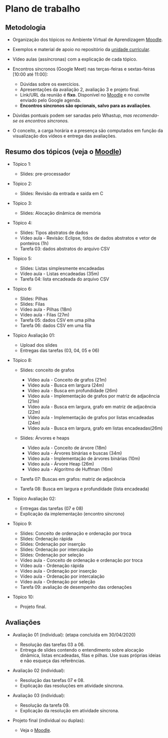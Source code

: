 # Plano de trabalho

## Metodologia

- Organização dos tópicos no Ambiente Virtual de Aprendizagem [Moodle](https://moodle.ifsc.edu.br).
- Exemplos e material de apoio no repositório da [unidade curricular](https://github.com/xtarke/programacao/tree/master/prg22105).
- Vídeo aulas (assíncronas) com a explicação de cada tópico.
- Encontros síncronos (Google Meet) nas terças-feiras e sextas-feiras [10:00 até 11:00]:
  - Dúvidas sobre os exercícios.
  - Apresentações da avaliação 2, avaliação 3 e projeto final.
  - Link/URL da reunião é __fixo__. Disponível no [Moodle](htps://moodle.ifsc.edu.br) e no convite enviado pelo Google agenda.
  - __Encontros síncronos são opcionais, salvo para as avaliações__.
- Dúvidas pontuais podem ser sanadas pelo Whastup, _mas recomenda-se os encontros síncronos._

- O conceito, a carga horária e a presença são computados em função da visualização dos vídeos e entrega das avaliações.

## Resumo dos tópicos (veja o [Moodle](https://moodle.ifsc.edu.br))

- Tópico 1:
  - Slides: pre-processador

- Tópico 2:
  - Slides: Revisão da entrada e saída em C

- Tópico 3:
  - Slides: Alocação dinâmica de memória

- Tópico 4:
  - Slides: Tipos abstratos de dados
  - Vídeo aula - Revisão: Eclipse, tidos de dados abstratos e vetor de ponteiros (1h)
  - Tarefa 03: dados abstratos do arquivo CSV

- Tópico 5:
  - Slides: Listas simplesmente encadeadas
  - Vídeo aula - Listas encadeadas (35m)
  - Tarefa 04: lista encadeada do arquivo CSV

- Tópico 6:
  - Slides: Pilhas
  - Slides: Filas
  - Vídeo aula - Pilhas (18m)
  - Vídeo aula - Filas (27m)
  - Tarefa 05: dados CSV em uma pilha
  - Tarefa 06: dados CSV em uma fila

- Tópico Avaliação 01:
  - Upload dos slides
  - Entregas das tarefas (03, 04, 05 e 06)

- Tópico 8:
  - Slides: conceito de grafos
    - Vídeo aula - Conceito de grafos (21m)
    - Vídeo aula - Busca em largura (24m)
    - Vídeo aula - Busca em profundidade (26m)
    - Vídeo aula - Implementação de grafos por matriz de adjacência (21m)
    - Vídeo aula - Busca em largura, grafo em matriz de adjacência (22m)
    - Vídeo aula - Implementação de grafos por listas encadeadas (24m)
    - Vídeo aula - Busca em largura, grafo em listas encadeadas(26m)
  - Slides: Árvores e heaps
    - Vídeo aula - Conceito de árvore (18m)
    - Vídeo aula - Árvores binárias e buscas (34m)
    - Vídeo aula - Implementação de árvores binárias (10m)
    - Vídeo aula - Árvore Heap (26m)
    - Vídeo aula - Algoritmo de Huffman (16m)

  - Tarefa 07: Buscas em grafos: matriz de adjacência
  - Tarefa 08: Busca em largura e profundidade (lista encadeada)

- Tópico Avaliação 02:
  - Entregas das tarefas (07 e 08)
  - Explicação da implementação (encontro síncrono)

- Tópico 9:
  - Slides: Conceito de ordenação e ordenação por troca
  - Slides: Ordenação rápida
  - Slides: Ordenação por inserção
  - Slides: Ordenação por intercalação
  - Slides: Ordenação por seleção
  - Vídeo aula - Conceito de ordenação e ordenação por troca
  - Vídeo aula - Ordenação rápida
  - Vídeo aula - Ordenação por inserção
  - Vídeo aula - Ordenação por intercalação
  - Vídeo aula - Ordenação por seleção
  - Tarefa 09: avaliação de desempenho das ordenações

- Tópico 10:
  - Projeto final.

## Avaliações

- Avaliação 01 (individual): (etapa concluída em 30/04/2020)
  - Resolução das tarefas 03 a 06.
  - Entrega de slides contendo o entendimento sobre alocação dinâmica, listas encadeadas, filas e pilhas. Use suas próprias ideias e não esqueça das referências.

- Avaliação 02 (individual):
  - Resolução das tarefas 07 e 08.
  - Explicação das resoluções em atividade síncrona.

- Avaliação 03 (individual):
  - Resolução da tarefa 09.
  - Explicação da resolução em atividade síncrona.

- Projeto final (individual ou duplas):
  - Veja o [Moodle](https://moodle.ifsc.edu.br).
